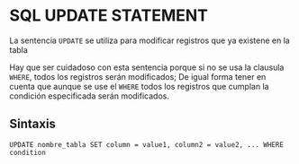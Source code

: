 # SQL UPDATE STATEMENT

La sentencia `UPDATE` se utiliza para modificar registros que ya existene en la tabla

Hay que ser cuidadoso con esta sentencia porque si no se usa la clausula `WHERE`, todos los registros serán modificados; De igual forma tener en cuenta que aunque se use el `WHERE` todos los registros que cumplan la condición especificada serán modificados.

## Sintaxis

`UPDATE nombre_tabla SET column = value1, column2 = value2, ... WHERE condition`

